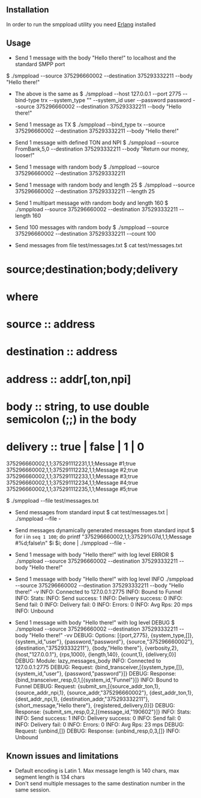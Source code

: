 Installation
------------

In order to run the smppload utility you need [Erlang](http://www.erlang.org/) installed

Usage
-----

* Send 1 message with the body "Hello there!" to localhost and the standard SMPP port

$ ./smppload --source 375296660002 --destination 375293332211 --body "Hello there!"

* The above is the same as
$ ./smppload --host 127.0.0.1 --port 2775 --bind-type trx --system_type "" --system_id user --password password --source 375296660002 --destination 375293332211 --body "Hello there!"

* Send 1 message as TX
$ ./smppload --bind_type tx --source 375296660002 --destination 375293332211 --body "Hello there!"

* Send 1 message with defined TON and NPI
$ ./smppload --source FromBank,5,0 --destination 375293332211 --body "Return our money, looser!"

* Send 1 message with random body
$ ./smppload --source 375296660002 --destination 375293332211

* Send 1 message with random body and length 25
$ ./smppload --source 375296660002 --destination 375293332211 --length 25

* Send 1 multipart message with random body and length 160
$ ./smppload --source 375296660002 --destination 375293332211 --length 160

* Send 100 messages with random body
$ ./smppload --source 375296660002 --destination 375293332211 --count 100

* Send messages from file test/messages.txt
$ cat test/messages.txt
# source;destination;body;delivery
# where
#   source :: address
#   destination :: address
#   address :: addr[,ton,npi]
#   body :: string, to use double semicolon (;;) in the body
#   delivery :: true | false | 1 | 0

375296660002,1,1;375291112231,1,1;Message #1;true
375296660002,1,1;375291112232,1,1;Message #2;true
375296660002,1,1;375291112233,1,1;Message #3;true
375296660002,1,1;375291112234,1,1;Message #4;true
375296660002,1,1;375291112235,1,1;Message #5;true

$ ./smppload --file test/messages.txt

* Send messages from standard input
$ cat test/messages.txt | ./smppload --file -

* Send messages dynamically generated messages from standard input
$ for i in `seq 1 100`; do printf "375296660002,1,1;37529%07d,1,1;Message #%d;false\n" $i $i; done | ./smppload --file -

* Send 1 message with body "Hello there!" with log level ERROR
$ ./smppload --source 375296660002 --destination 375293332211 --body "Hello there!"

* Send 1 message with body "Hello there!" with log level INFO
./smppload --source 375296660002 --destination 375293332211 --body "Hello there!" -v
INFO:  Connected to 127.0.0.1:2775
INFO:  Bound to Funnel
INFO:  Stats:
INFO:     Send success:     1
INFO:     Delivery success: 0
INFO:     Send fail:        0
INFO:     Delivery fail:    0
INFO:     Errors:           0
INFO:     Avg Rps:          20 mps
INFO:  Unbound

* Send 1 message with body "Hello there!" with log level DEBUG
$ ./smppload --source 375296660002 --destination 375293332211 --body "Hello there!" -vv
DEBUG: Options: [{port,2775},
                 {system_type,[]},
                 {system_id,"user"},
                 {password,"password"},
                 {source,"375296660002"},
                 {destination,"375293332211"},
                 {body,"Hello there"},
                 {verbosity,2},
                 {host,"127.0.0.1"},
                 {rps,1000},
                 {length,140},
                 {count,1},
                 {delivery,0}]
DEBUG: Module: lazy_messages_body
INFO:  Connected to 127.0.0.1:2775
DEBUG: Request: {bind_transceiver,[{system_type,[]},
                                   {system_id,"user"},
                                   {password,"password"}]}
DEBUG: Response: {bind_transceiver_resp,0,1,[{system_id,"Funnel"}]}
INFO:  Bound to Funnel
DEBUG: Request: {submit_sm,[{source_addr_ton,1},
                            {source_addr_npi,1},
                            {source_addr,"375296660002"},
                            {dest_addr_ton,1},
                            {dest_addr_npi,1},
                            {destination_addr,"375293332211"},
                            {short_message,"Hello there"},
                            {registered_delivery,0}]}
DEBUG: Response: {submit_sm_resp,0,2,[{message_id,"190602"}]}
INFO:  Stats:
INFO:     Send success:     1
INFO:     Delivery success: 0
INFO:     Send fail:        0
INFO:     Delivery fail:    0
INFO:     Errors:           0
INFO:     Avg Rps:          23 mps
DEBUG: Request: {unbind,[]}
DEBUG: Response: {unbind_resp,0,3,[]}
INFO:  Unbound

Known issues and limitations
----------------------------

* Default encoding is Latin 1. Max message length is 140 chars, max segment length is 134 chars
* Don't send multiple messages to the same destination number in the same session.
